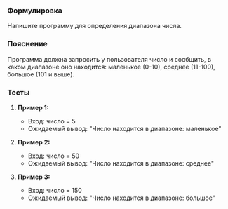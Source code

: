 
### Формулировка
Напишите программу для определения диапазона числа.

### Пояснение
Программа должна запросить у пользователя число и сообщить, в каком диапазоне оно находится: маленькое (0-10), среднее (11-100), большое (101 и выше).

### Тесты

1. **Пример 1:**
   - Вход: число = 5
   - Ожидаемый вывод: "Число находится в диапазоне: маленькое"

2. **Пример 2:**
   - Вход: число = 50
   - Ожидаемый вывод: "Число находится в диапазоне: среднее"

3. **Пример 3:**
   - Вход: число = 150
   - Ожидаемый вывод: "Число находится в диапазоне: большое"


